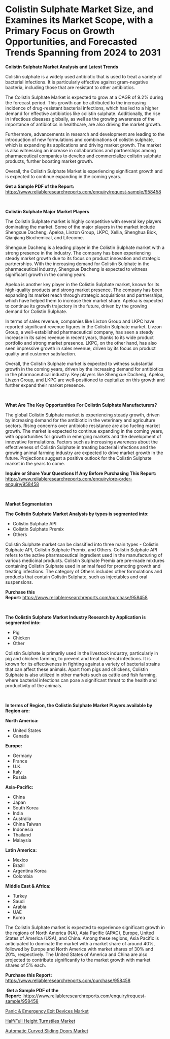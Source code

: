 <p><h1>Colistin Sulphate Market Size, and Examines its Market Scope, with a Primary Focus on Growth Opportunities, and Forecasted Trends Spanning from 2024 to 2031</h1></p><p><strong>Colistin Sulphate Market Analysis and Latest Trends</strong></p>
<p><p>Colistin sulphate is a widely used antibiotic that is used to treat a variety of bacterial infections. It is particularly effective against gram-negative bacteria, including those that are resistant to other antibiotics.</p><p>The Colistin Sulphate Market is expected to grow at a CAGR of 9.2% during the forecast period. This growth can be attributed to the increasing incidence of drug-resistant bacterial infections, which has led to a higher demand for effective antibiotics like colistin sulphate. Additionally, the rise in infectious diseases globally, as well as the growing awareness of the importance of antibiotics in healthcare, are also driving the market growth.</p><p>Furthermore, advancements in research and development are leading to the introduction of new formulations and combinations of colistin sulphate, which is expanding its applications and driving market growth. The market is also witnessing an increase in collaborations and partnerships among pharmaceutical companies to develop and commercialize colistin sulphate products, further boosting market growth.</p><p>Overall, the Colistin Sulphate Market is experiencing significant growth and is expected to continue expanding in the coming years.</p></p>
<p><strong>Get a Sample PDF of the Report:&nbsp;</strong> <a href="https://www.reliableresearchreports.com/enquiry/request-sample/958458">https://www.reliableresearchreports.com/enquiry/request-sample/958458</a></p>
<p>&nbsp;</p>
<p><strong>Colistin Sulphate Major Market Players</strong></p>
<p><p>The Colistin Sulphate market is highly competitive with several key players dominating the market. Some of the major players in the market include Shengxue Dacheng, Apeloa, Livzon Group, LKPC, Xellia, Shenghua Biok, Qianjiang Biochemical, and Lifecome.</p><p>Shengxue Dacheng is a leading player in the Colistin Sulphate market with a strong presence in the industry. The company has been experiencing steady market growth due to its focus on product innovation and strategic partnerships. With the increasing demand for Colistin Sulphate in the pharmaceutical industry, Shengxue Dacheng is expected to witness significant growth in the coming years.</p><p>Apeloa is another key player in the Colistin Sulphate market, known for its high-quality products and strong market presence. The company has been expanding its market reach through strategic acquisitions and partnerships, which have helped them to increase their market share. Apeloa is expected to continue its growth trajectory in the future, driven by the growing demand for Colistin Sulphate.</p><p>In terms of sales revenue, companies like Livzon Group and LKPC have reported significant revenue figures in the Colistin Sulphate market. Livzon Group, a well-established pharmaceutical company, has seen a steady increase in its sales revenue in recent years, thanks to its wide product portfolio and strong market presence. LKPC, on the other hand, has also seen impressive growth in sales revenue, driven by its focus on product quality and customer satisfaction.</p><p>Overall, the Colistin Sulphate market is expected to witness substantial growth in the coming years, driven by the increasing demand for antibiotics in the pharmaceutical industry. Key players like Shengxue Dacheng, Apeloa, Livzon Group, and LKPC are well-positioned to capitalize on this growth and further expand their market presence.</p></p>
<p>&nbsp;</p>
<p><strong>What Are The Key Opportunities For Colistin Sulphate Manufacturers?</strong></p>
<p><p>The global Colistin Sulphate market is experiencing steady growth, driven by increasing demand for the antibiotic in the veterinary and agriculture sectors. Rising concerns over antibiotic resistance are also fueling market growth. The market is expected to continue expanding in the coming years, with opportunities for growth in emerging markets and the development of innovative formulations. Factors such as increasing awareness about the effectiveness of Colistin Sulphate in treating bacterial infections and the growing animal farming industry are expected to drive market growth in the future. Projections suggest a positive outlook for the Colistin Sulphate market in the years to come.</p></p>
<p><strong>Inquire or Share Your Questions If Any Before Purchasing This Report:</strong> <a href="https://www.reliableresearchreports.com/enquiry/pre-order-enquiry/958458">https://www.reliableresearchreports.com/enquiry/pre-order-enquiry/958458</a></p>
<p>&nbsp;</p>
<p><strong>Market Segmentation</strong></p>
<p><strong>The Colistin Sulphate Market Analysis by types is segmented into:</strong></p>
<p><ul><li>Colistin Sulphate API</li><li>Colistin Sulphate Premix</li><li>Others</li></ul></p>
<p><p>Colistin Sulphate market can be classified into three main types - Colistin Sulphate API, Colistin Sulphate Premix, and Others. Colistin Sulphate API refers to the active pharmaceutical ingredient used in the manufacturing of various medicinal products. Colistin Sulphate Premix are pre-made mixtures containing Colistin Sulphate used in animal feed for promoting growth and treating infections. The category of Others includes other formulations and products that contain Colistin Sulphate, such as injectables and oral suspensions.</p></p>
<p><strong>Purchase this Report:&nbsp;</strong><a href="https://www.reliableresearchreports.com/purchase/958458">https://www.reliableresearchreports.com/purchase/958458</a></p>
<p>&nbsp;</p>
<p><strong>The Colistin Sulphate Market Industry Research by Application is segmented into:</strong></p>
<p><ul><li>Pig</li><li>Chicken</li><li>Other</li></ul></p>
<p><p>Colistin Sulphate is primarily used in the livestock industry, particularly in pig and chicken farming, to prevent and treat bacterial infections. It is known for its effectiveness in fighting against a variety of bacterial strains that can affect these animals. Apart from pigs and chickens, Colistin Sulphate is also utilized in other markets such as cattle and fish farming, where bacterial infections can pose a significant threat to the health and productivity of the animals.</p></p>
<p>&nbsp;</p>
<p><strong>In terms of Region, the Colistin Sulphate Market Players available by Region are:</strong></p>
<p>
    <p> <strong> North America: </strong>
        <ul>
            <li>United States</li>
            <li>Canada</li>
        </ul>
        </p> 
    <p> <strong> Europe: </strong>
        <ul>
            <li>Germany</li>
            <li>France</li>
            <li>U.K.</li>
            <li>Italy</li>
            <li>Russia</li>
        </ul>
        </p> 
    <p> <strong> Asia-Pacific: </strong>
        <ul>
            <li>China</li>
            <li>Japan</li>
            <li>South Korea</li>
            <li>India</li>
            <li>Australia</li>
            <li>China Taiwan</li>
            <li>Indonesia</li>
            <li>Thailand</li>
            <li>Malaysia</li>
        </ul>
        </p> 
    <p> <strong> Latin America: </strong>
        <ul>
            <li>Mexico</li>
            <li>Brazil</li>
            <li>Argentina Korea</li>
            <li>Colombia</li>
        </ul>
        </p> 
    <p> <strong> Middle East & Africa: </strong>
        <ul>
            <li>Turkey</li>
            <li>Saudi</li>
            <li>Arabia</li>
            <li>UAE</li>
            <li>Korea</li>
        </ul>
    </p>
    </p>
<p><p>The Colistin Sulphate market is expected to experience significant growth in the regions of North America (NA), Asia Pacific (APAC), Europe, United States of America (USA), and China. Among these regions, Asia Pacific is anticipated to dominate the market with a market share of around 40%, followed by Europe and North America with market shares of 30% and 20%, respectively. The United States of America and China are also projected to contribute significantly to the market growth with market shares of 5% each.</p></p>
<p><strong>Purchase this Report: </strong><a href="https://www.reliableresearchreports.com/purchase/958458">https://www.reliableresearchreports.com/purchase/958458</a></p>
<p>&nbsp;<strong>Get a Sample PDF of the Report:&nbsp;&nbsp;</strong><a href="https://www.reliableresearchreports.com/enquiry/request-sample/958458">https://www.reliableresearchreports.com/enquiry/request-sample/958458</a></p>
<p><strong></strong></p>
<p><p><a href="https://view.publitas.com/reportprime-1/panic-emergency-exit-devices-market-size-evaluating-its-market-trends-growth-and-projections-2023-2030/">Panic & Emergency Exit Devices Market</a></p><p><a href="https://view.publitas.com/reportprime-1/half-full-height-turnstiles-market-size-market-trends-and-growth-outlook-forecasted-for-period-from-2023-to-2030/">Half/Full Height Turnstiles Market</a></p><p><a href="https://view.publitas.com/reportprime-1/automatic-curved-sliding-doors-market-growth-market-trends-covid-19-impact-and-forecasts-for-period-from-2023-2030/">Automatic Curved Sliding Doors Market</a></p></p>